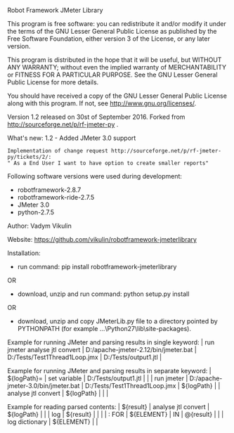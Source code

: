 Robot Framework JMeter Library

This program is free software: you can redistribute it and/or modify
it under the terms of the GNU Lesser General Public License as published by
the Free Software Foundation, either version 3 of the License, or
any later version.

This program is distributed in the hope that it will be useful,
but WITHOUT ANY WARRANTY; without even the implied warranty of
MERCHANTABILITY or FITNESS FOR A PARTICULAR PURPOSE.  See the
GNU Lesser General Public License for more details.

You should have received a copy of the GNU Lesser General Public License
along with this program.  If not, see <http://www.gnu.org/licenses/>.

Version 1.2 released on 30st of September 2016. Forked from http://sourceforge.net/p/rf-jmeter-py .

What's new:
    1.2 - Added JMeter 3.0 support

    Implementation of change request http://sourceforge.net/p/rf-jmeter-py/tickets/2/:
    " As a End User I want to have option to create smaller reports"

Following software versions were used during development:
- robotframework-2.8.7
- robotframework-ride-2.7.5
- JMeter 3.0
- python-2.7.5

Author: Vadym Vikulin

Website: https://github.com/vikulin/robotframework-jmeterlibrary

Installation:
- run command: pip install robotframework-jmeterlibrary

OR
- download, unzip and run command: python setup.py install

OR
- download, unzip and copy JMeterLib.py file to a directory pointed by
    PYTHONPATH (for example ...\Python27\lib\site-packages).

Example for running JMeter and parsing results in single keyword:
 | run jmeter analyse jtl convert | D:/apache-jmeter-2.12/bin/jmeter.bat | D:/Tests/Test1Thread1Loop.jmx | D:/Tests/output1.jtl |

Example for running JMeter and parsing results in separate keyword:
| ${logPath}= | set variable | D:/Tests/output1.jtl |  |
| run jmeter | D:/apache-jmeter-3.0/bin/jmeter.bat | D:/Tests/Test1Thread1Loop.jmx | ${logPath} |
| analyse jtl convert | ${logPath} |  |  |

Example for reading parsed contents:
| ${result} | analyse jtl convert | ${logPath} |  |
| log | ${result} |  |  |
| : FOR | ${ELEMENT} | IN |	@{result} |
|  | log dictionary	| ${ELEMENT} |  |